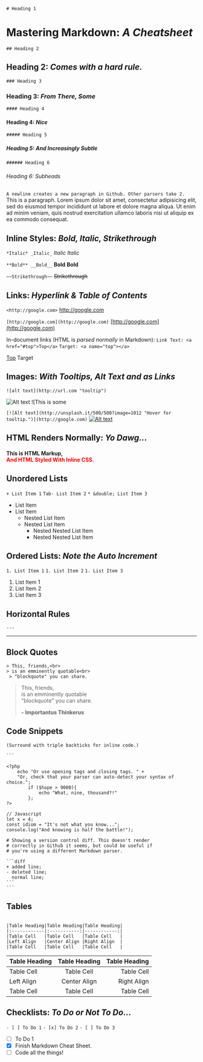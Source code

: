 ``` # Heading 1 ```
# Mastering Markdown: *A Cheatsheet*

``` ## Heading 2 ```
## Heading 2: *Comes with a hard rule.*
``` ### Heading 3 ```
### Heading 3: *From There, Some*
```#### Heading 4 ```
#### Heading 4: *Nice*
``` ##### Heading 5 ```
##### Heading 5: *And Increasingly Subtle*
``` ###### Heading 6 ```
###### Heading 6: *Subheads*

``` A newline creates a new paragraph in Github. Other parsers take 2. ```
This is a paragraph. Lorem ipsum dolor sit amet, consectetur adipisicing elit, sed do eiusmod tempor incididunt ut labore et dolore magna aliqua. Ut enim ad minim veniam, quis nostrud exercitation ullamco laboris nisi ut aliquip ex ea commodo consequat.

## Inline Styles: *Bold, Italic, Strikethrough*

``` *Italic* _Italic_ ```
*Italic* _Italic_

``` **Bold** __Bold__ ```
**Bold** __Bold__

``` ~~Strikethrough~~ ```
~~Strikethrough~~

## Links: *Hyperlink & Table of Contents*

``` <http://google.com> ```
<http://google.com>

``` [http://google.com](http://google.com) ```
[http://google.com](http://google.com)

In-document links (HTML is *parsed normally* in Markdown):
```Link Text: <a href="#top">Top</a>```
```Target: <a name="top"></a>```

<a href="#top">Top</a>
<a name="top">Target</a>

## Images: *With Tooltips, Alt Text and as Links*

```![alt text](http://url.com "tooltip")```

![Alt text](http://unsplash.it/500/300?random "Tooltip text.") ![This is some 

```[![Alt text](http://unsplash.it/500/500?image=1012 "Hover for tooltip.")](http://google.com)```
[![Alt text](http://unsplash.it/500/500?image=1012 "google.com")](http://google.com)


## HTML Renders Normally: *Yo Dawg...*
<h4>This is HTML Markup, <br><span style="color:red"> And HTML Styled With Inline CSS.<span></h4>


## Unordered Lists

``` + List Item 1 ```
``` Tab- List Item 2 ```
``` * &double; List Item 3 ```

* List Item
* List Item
    * Nested List Item
    * Nested List Item
        * Nested Nested List Item
        * Nested Nested List Item

## Ordered Lists: *Note the Auto Increment*
``` 1. List Item 1 ```
``` 1. List Item 2 ```
``` 1. List Item 3 ```


1. List Item 1
1. List Item 2
1. List Item 3

## Horizontal Rules

``` --- ```

---

## Block Quotes  

``` > This, friends,<br> ```<br>
``` > is an emminently quotable<br> ```<br>
``` > "blockquote" you can share.```<br>

> This, friends,<br>
> is an emminently quotable<br>
> "blockquote" you can share.
>
> **- Importantus Thinkerus**

## Code Snippets

``` (Surround with triple backticks for inline code.) ```

    ```

    <?php
        echo "Or use opening tags and closing tags. " +
        "Or, check that your parser can auto-detect your syntax of choice.";
            if ($hope > 9000){
                echo "What, nine, thousand?!"
            };
    ?>

    // Javascript
    let x = 4;
    const idiom = "It's not what you know...";
    console.log("And knowing is half the battle!");

    # Showing a version control diff. This doesn't render
    # correctly in Github it seems, but could be useful if
    # you're using a different Markdown parser.

    ```diff
    + added line;
    - deleted line;
      normal line;
    ```
    ```

## Tables

```

|Table Heading|Table Heading|Table Heading|
|:------------|:-----------:|------------:|
|Table Cell   |Table Cell   |Table Cell   |
|Left Align   |Center Align |Right Align  |
|Table Cell   |Table Cell   |Table Cell   |
```

|Table Heading|Table Heading|Table Heading|
|:------------|:-----------:|------------:|
|Table Cell   |Table Cell   |Table Cell   |
|Left Align   |Center Align |Right Align  |
|Table Cell   |Table Cell   |Table Cell   |


## Checklists: *To Do or Not To Do...*

``` - [ ] To Do 1 ```
``` - [x] To Do 2 ```
``` - [ ] To Do 3 ```

- [ ] To Do 1
- [x] Finish Markdown Cheat Sheet.
- [ ] Code all the things!
